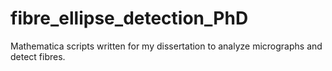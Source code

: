 # fibre_ellipse_detection_PhD
Mathematica scripts written for my dissertation to analyze micrographs and detect fibres.
